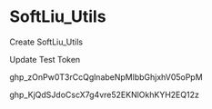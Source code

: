 # SoftLiu_Utils
Create SoftLiu_Utils

Update Test Token

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

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